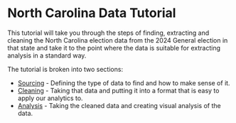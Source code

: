 # North Carolina Data Tutorial

This tutorial will take you through the steps of finding, extracting and cleaning the North Carolina
election data from the 2024 General election in that state and take it to the point where
the data is suitable for extracting analysis in a standard way.

The tutorial is broken into two sections:
- [Sourcing](SOURCING.md) - Defining the type of data to find and how to make sense of it.
- [Cleaning](CLEANING.md) - Taking that data and putting it into a format that is easy to apply our analytics to.
- [Analysis](../analysis/REAMDE.md) - Taking the cleaned data and creating visual analysis of the data.